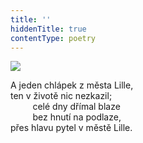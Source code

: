 ```yaml
---
title: ''
hiddenTitle: true
contentType: poetry
---
```


<section>

![](../Images/085.jpg)

A jeden chlápek z města Lille,  
ten v životě nic nezkazil;  
         celé dny dřímal blaze  
         bez hnutí na podlaze,  
přes hlavu pytel v městě Lille.

</section>

